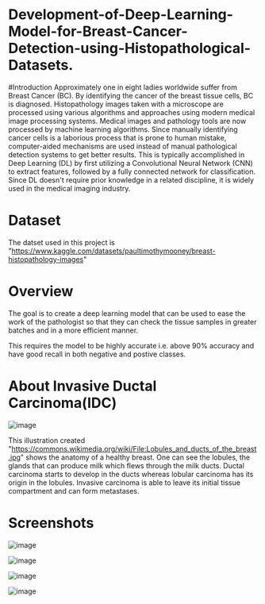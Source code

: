 # Development-of-Deep-Learning-Model-for-Breast-Cancer-Detection-using-Histopathological-Datasets.
#Introduction
Approximately one in eight ladies worldwide suffer from Breast Cancer (BC). By identifying the cancer of the breast tissue cells, BC is diagnosed. Histopathology images taken with a microscope are processed using various algorithms and approaches using modern medical image processing systems. Medical images and pathology tools are now processed by machine learning algorithms. Since manually identifying cancer cells is a laborious process that is prone to human mistake, computer-aided mechanisms are used instead of manual pathological detection systems to get better results. This is typically accomplished in Deep Learning (DL) by first utilizing a Convolutional Neural Network (CNN) to extract features, followed by a fully connected network for classification. Since DL doesn't require prior knowledge in a related discipline, it is widely used in the medical imaging industry.

# Dataset
The datset used in this project is "https://www.kaggle.com/datasets/paultimothymooney/breast-histopathology-images"

# Overview
The goal is to create a deep learning model that can be used to ease the work of the pathologist so that they can check the tissue samples in greater batches and in a more efficient manner.

This requires the model to be highly accurate i.e. above 90% accuracy and have good recall in both negative and postive classes.

# About Invasive Ductal Carcinoma(IDC)
![image](https://github.com/user-attachments/assets/b1cb9b45-bff9-4afc-9b14-525cddf6d8e6)

This illustration created "https://commons.wikimedia.org/wiki/File:Lobules_and_ducts_of_the_breast.jpg" shows the anatomy of a healthy breast. One can see the lobules, the glands that can produce milk which flews through the milk ducts. Ductal carcinoma starts to develop in the ducts whereas lobular carcinoma has its origin in the lobules. Invasive carcinoma is able to leave its initial tissue compartment and can form metastases.

# Screenshots

![image](https://github.com/user-attachments/assets/ebc030fa-07a8-4b6c-9cc9-7f95e0d2a33f)

![image](https://github.com/user-attachments/assets/12270b00-39bc-4191-933a-1efd08bc0af7)

![image](https://github.com/user-attachments/assets/4bcb877e-04b2-4791-af79-ad474b2434b5)

![image](https://github.com/user-attachments/assets/21a2112a-c2f3-4289-990e-56de469a058a)







